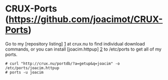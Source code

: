 # CRUX-Ports (https://github.com/joacimot/CRUX-Ports)

Go to my [repository listing] [1] at crux.nu to find individual download
commands, or you can install [joacim.httpup] [2] to /etc/ports to get all of my
ports.


```
# curl "http://crux.nu/portdb/?a=getup&q=joacim" -o /etc/ports/joacim.httpup
# ports -u joacim
```

[1]: http://crux.nu/portdb/?a=repo&q=joacim
[2]: http://crux.nu/portdb/?a=getup&q=joacim
